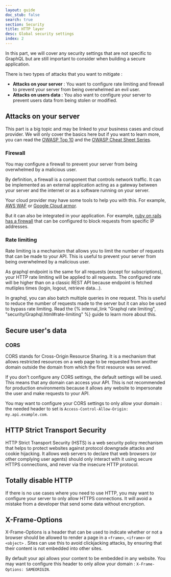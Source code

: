 ```yaml
---
layout: guide
doc_stub: false
search: true
section: Security
title: HTTP layer
desc: Global security settings
index: 2
---
```


In this part, we will cover any security settings that are not specific to GraphQL but are still important to consider when building a secure application.

There is two types of attacks that you want to mitigate :

- **Attacks on your server** : You want to configure rate limiting and firewall to prevent your server from being overwhelmed an evil user.
- **Attacks on users data** : You also want to configure your server to prevent users data from being stolen or modified.

## Attacks on your server

This part is a big topic and may be linked to your business cases and cloud provider. We will only cover the basics here but if you want to learn more, you can read the [OWASP Top 10](https://owasp.org/www-project-top-ten/) and the [OWASP Cheat Sheet Series](https://cheatsheetseries.owasp.org/).

### Firewall

You may configure a firewall to prevent your server from being overwhelmed by a malicious user.

By definition, a firewall is a component that controls network traffic. It can be implemented as an external application acting as a gateway between your server and the internet or as a software running on your server.

Your cloud provider may have some tools to help you with this. For example, [AWS WAF](https://aws.amazon.com/waf/) or [Google Cloud armor](https://cloud.google.com/armor/docs/cloud-armor-overview).

But it can also be integrated in your application. For example, [ruby on rails has a firewall](https://guides.rubyonrails.org/security.html#firewalls) that can be configured to block requests from specific IP addresses.

### Rate limiting

Rate limiting is a mechanism that allows you to limit the number of requests that can be made to your API. This is useful to prevent your server from being overwhelmed by a malicious user.

As graphql endpoint is the same for all requests (except for subscriptions), your HTTP rate limiting will be applied to all requests. The configured rate will be higher than on a classic REST API because endpoint is fetched mutliples times (login, logout, retrieve data...).

In graphql, you can also batch multiple queries in one request. This is useful to reduce the number of requests made to the server but it can also be used to bypass rate limiting. Read the {% internal_link "Graphql rate limiting", "security/Graphql.html#rate-limiting" %} guide to learn more about this.

## Secure user's data

### CORS

CORS stands for Cross-Origin Resource Sharing. It is a mechanism that allows restricted resources on a web page to be requested from another domain outside the domain from which the first resource was served.

If you don't configure any CORS settings, the default settings will be used. This means that any domain can access your API. This is not recommended for production environments because it allows any website to impersonate the user and make requests to your API.

You may want to configure your CORS settings to only allow your domain : the needed header to set is `Access-Control-Allow-Origin: my.api.example.com`.

## HTTP Strict Transport Security

HTTP Strict Transport Security (HSTS) is a web security policy mechanism that helps to protect websites against protocol downgrade attacks and cookie hijacking. It allows web servers to declare that web browsers (or other complying user agents) should only interact with it using secure HTTPS connections, and never via the insecure HTTP protocol.

## Totally disable HTTP

If there is no use cases where you need to use HTTP, you may want to configure your server to only allow HTTPS connections. It will avoid a mistake from a developer that send some data without encryption.

## X-Frame-Options

X-Frame-Options is a header that can be used to indicate whether or not a browser should be allowed to render a page in a `<frame>`, `<iframe>` or `<object>` . Sites can use this to avoid clickjacking attacks, by ensuring that their content is not embedded into other sites.

By default your api allows your content to be embedded in any website. You may want to configure this header to only allow your domain : `X-Frame-Options: SAMEORIGIN`.
